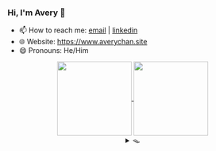 ### Hi, I'm Avery 👋

<!-- **Avery2/Avery2** is a ✨ _special_ ✨ repository because its `README.md` (this file) appears on your GitHub profile.

Here are some ideas to get you started: -->

- 📫 How to reach me: [email](mailto:justinaverychan@gmail.com) | [linkedin](https://www.linkedin.com/in/avery2/)
- 🌐 Website: https://www.averychan.site
- 😄 Pronouns: He/Him

<!-- [![GitHub stats](https://github-readme-stats.vercel.app/api?username=avery2&count_private=true&show_icons=true&hide=contribs,stars)](https://www.averychan.site/) -->
<!-- [![Top Langs](https://github-readme-stats.vercel.app/api/top-langs/?username=avery2&layout=compact)](https://www.averychan.site/) -->

<div align="center">
  <a href="https://www.averychan.site/" target="__blank">
    <img align="center" height="150" src="https://github-readme-stats.vercel.app/api?username=avery2&count_private=true&show_icons=true&hide=stars,issues" />
  </a>
  <a href="https://www.averychan.site/" target="__blank">
    <img align="center" height="150" src="https://github-readme-stats.vercel.app/api/top-langs/?username=avery2&layout=compact" />
  </a>
</div>

<!--   - 🔭 I’m currently working on  -->
<!--   - 👯 I’m looking to collaborate on  -->
<!--   - 🤔 I’m looking for help with  -->
<!--   - 💬 Tell me about  anything you find really interesting -->
<!--   - ⚡ Fun fact:  -->
<!--   - 🌱 I’m currently learning  R and ML classification problems -->
<!--   - 🎙 Random quotes I like (because I need content):
    > Being friends with someone for even a couple days will tell you more than companies could ever learn in interviews. [1] \
      Don't force things; just work on stuff you like with people you like. [1]
  
    > Tell me of difficulties surmounted, not those you stumble over and fall [2]

  [1]: http://www.paulgraham.com/start.html
  [2]: https://en.wikipedia.org/wiki/A_Crown_of_Swords -->

<div align="center">
  <details>
  <summary>🪤</summary>
  <div align="center"> 📦 Ha! You fell for it.</div>
    
  <div align="left">
  <details>
    <summary>💔 Where's the cheese?</summary> 🕵🏻‍♂ Find it. Use your senses.
    <details>
      <summary>👁</summary>
        <details>
        <summary>🚪</summary> 
          <details>
          <summary>&nbsp;&nbsp;&nbsp;🚪</summary> 
            <details>
            <summary>&nbsp;&nbsp;&nbsp;&nbsp;&nbsp;&nbsp;🚪</summary> ...
            </details>
            <details>
            <summary>&nbsp;&nbsp;&nbsp;&nbsp;&nbsp;&nbsp;🚪</summary> ...
            </details>
            <details>
            <summary>&nbsp;&nbsp;&nbsp;&nbsp;&nbsp;&nbsp;🚪</summary> ...
            </details>
            <details>
            <summary>&nbsp;&nbsp;&nbsp;&nbsp;&nbsp;&nbsp;🚪</summary> ...
            </details>
            <details>
            <summary>&nbsp;&nbsp;&nbsp;&nbsp;&nbsp;&nbsp;🚪</summary> ...
            </details>
          </details>
          <details>
          <summary>&nbsp;&nbsp;&nbsp;🚪</summary> 
            <details>
            <summary>&nbsp;&nbsp;&nbsp;&nbsp;&nbsp;&nbsp;🚪</summary> ...
            </details>
            <details>
            <summary>&nbsp;&nbsp;&nbsp;&nbsp;&nbsp;&nbsp;🚪</summary> ...
            </details>
            <details>
            <summary>&nbsp;&nbsp;&nbsp;&nbsp;&nbsp;&nbsp;🚪</summary> ...
            </details>
            <details>
            <summary>&nbsp;&nbsp;&nbsp;&nbsp;&nbsp;&nbsp;🚪</summary> ...
            </details>
            <details>
            <summary>&nbsp;&nbsp;&nbsp;&nbsp;&nbsp;&nbsp;🚪</summary> ...
            </details>
          </details>
          <details>
          <summary>&nbsp;&nbsp;&nbsp;🚪</summary> 
            <details>
            <summary>&nbsp;&nbsp;&nbsp;&nbsp;&nbsp;&nbsp;🚪</summary> ...
            </details>
            <details>
            <summary>&nbsp;&nbsp;&nbsp;&nbsp;&nbsp;&nbsp;🚪</summary> ...
            </details>
            <details>
            <summary>&nbsp;&nbsp;&nbsp;&nbsp;&nbsp;&nbsp;🚪</summary> ...
            </details>
            <details>
            <summary>&nbsp;&nbsp;&nbsp;&nbsp;&nbsp;&nbsp;🚪</summary> ...
            </details>
            <details>
            <summary>&nbsp;&nbsp;&nbsp;&nbsp;&nbsp;&nbsp;🚪</summary> ...
            </details>
          </details>
          <details>
          <summary>&nbsp;&nbsp;&nbsp;🚪</summary> 
            <details>
            <summary>&nbsp;&nbsp;&nbsp;&nbsp;&nbsp;&nbsp;🚪</summary> ...
            </details>
            <details>
            <summary>&nbsp;&nbsp;&nbsp;&nbsp;&nbsp;&nbsp;🚪</summary> ...
            </details>
            <details>
            <summary>&nbsp;&nbsp;&nbsp;&nbsp;&nbsp;&nbsp;🚪</summary> ...
            </details>
            <details>
            <summary>&nbsp;&nbsp;&nbsp;&nbsp;&nbsp;&nbsp;🚪</summary> ...
            </details>
            <details>
            <summary>&nbsp;&nbsp;&nbsp;&nbsp;&nbsp;&nbsp;🚪</summary> ...
            </details>
          </details>
        </details>
        <details>
        <summary>🚪</summary> 
          <details>
          <summary>&nbsp;&nbsp;&nbsp;🚪</summary> 
            <details>
            <summary>&nbsp;&nbsp;&nbsp;&nbsp;&nbsp;&nbsp;🚪</summary> ...
            </details>
            <details>
            <summary>&nbsp;&nbsp;&nbsp;&nbsp;&nbsp;&nbsp;🚪</summary> ...
            </details>
            <details>
            <summary>&nbsp;&nbsp;&nbsp;&nbsp;&nbsp;&nbsp;🚪</summary> ...
            </details>
            <details>
            <summary>&nbsp;&nbsp;&nbsp;&nbsp;&nbsp;&nbsp;🚪</summary> ...
            </details>
            <details>
            <summary>&nbsp;&nbsp;&nbsp;&nbsp;&nbsp;&nbsp;🚪</summary> ...
            </details>
          </details>
          <details>
          <summary>&nbsp;&nbsp;&nbsp;🚪</summary> 
            <details>
            <summary>&nbsp;&nbsp;&nbsp;&nbsp;&nbsp;&nbsp;🚪</summary> ...
            </details>
            <details>
            <summary>&nbsp;&nbsp;&nbsp;&nbsp;&nbsp;&nbsp;🚪</summary> ...
            </details>
            <details>
            <summary>&nbsp;&nbsp;&nbsp;&nbsp;&nbsp;&nbsp;🚪</summary> ...
            </details>
            <details>
            <summary>&nbsp;&nbsp;&nbsp;&nbsp;&nbsp;&nbsp;🚪</summary> ...
            </details>
            <details>
            <summary>&nbsp;&nbsp;&nbsp;&nbsp;&nbsp;&nbsp;🚪</summary> ...
            </details>
          </details>
          <details>
          <summary>&nbsp;&nbsp;&nbsp;🚪</summary> 
            <details>
            <summary>&nbsp;&nbsp;&nbsp;&nbsp;&nbsp;&nbsp;🚪</summary> ...
            </details>
            <details>
            <summary>&nbsp;&nbsp;&nbsp;&nbsp;&nbsp;&nbsp;🚪</summary> ...
            </details>
            <details>
            <summary>&nbsp;&nbsp;&nbsp;&nbsp;&nbsp;&nbsp;🚪</summary> ...
            </details>
            <details>
            <summary>&nbsp;&nbsp;&nbsp;&nbsp;&nbsp;&nbsp;🚪</summary> ...
            </details>
            <details>
            <summary>&nbsp;&nbsp;&nbsp;&nbsp;&nbsp;&nbsp;🚪</summary> ...
            </details>
          </details>
          <details>
          <summary>&nbsp;&nbsp;&nbsp;🚪</summary> 
            <details>
            <summary>&nbsp;&nbsp;&nbsp;&nbsp;&nbsp;&nbsp;🚪</summary> ...
            </details>
            <details>
            <summary>&nbsp;&nbsp;&nbsp;&nbsp;&nbsp;&nbsp;🚪</summary> ...
            </details>
            <details>
            <summary>&nbsp;&nbsp;&nbsp;&nbsp;&nbsp;&nbsp;🚪</summary> ...
            </details>
            <details>
            <summary>&nbsp;&nbsp;&nbsp;&nbsp;&nbsp;&nbsp;🚪</summary> ...
            </details>
            <details>
            <summary>&nbsp;&nbsp;&nbsp;&nbsp;&nbsp;&nbsp;🚪</summary> ...
            </details>
          </details>
        </details>
        <details>
        <summary>🚪</summary> 
          <details>
          <summary>&nbsp;&nbsp;&nbsp;🚪</summary> 
            <details>
            <summary>&nbsp;&nbsp;&nbsp;&nbsp;&nbsp;&nbsp;🚪</summary> ...
            </details>
            <details>
            <summary>&nbsp;&nbsp;&nbsp;&nbsp;&nbsp;&nbsp;🚪</summary> ...
            </details>
            <details>
            <summary>&nbsp;&nbsp;&nbsp;&nbsp;&nbsp;&nbsp;🚪</summary> ...
            </details>
            <details>
            <summary>&nbsp;&nbsp;&nbsp;&nbsp;&nbsp;&nbsp;🚪</summary> ...
            </details>
            <details>
            <summary>&nbsp;&nbsp;&nbsp;&nbsp;&nbsp;&nbsp;🚪</summary> ...
            </details>
          </details>
          <details>
          <summary>&nbsp;&nbsp;&nbsp;🚪</summary> 
            <details>
            <summary>&nbsp;&nbsp;&nbsp;&nbsp;&nbsp;&nbsp;🚪</summary> ...
            </details>
            <details>
            <summary>&nbsp;&nbsp;&nbsp;&nbsp;&nbsp;&nbsp;🚪</summary> ...
            </details>
            <details>
            <summary>&nbsp;&nbsp;&nbsp;&nbsp;&nbsp;&nbsp;🚪</summary> ...
            </details>
            <details>
            <summary>&nbsp;&nbsp;&nbsp;&nbsp;&nbsp;&nbsp;🚪</summary> ...
            </details>
            <details>
            <summary>&nbsp;&nbsp;&nbsp;&nbsp;&nbsp;&nbsp;🚪</summary> ...
            </details>
          </details>
          <details>
          <summary>&nbsp;&nbsp;&nbsp;🚪</summary> 
            <details>
            <summary>&nbsp;&nbsp;&nbsp;&nbsp;&nbsp;&nbsp;🚪</summary> ...
            </details>
            <details>
            <summary>&nbsp;&nbsp;&nbsp;&nbsp;&nbsp;&nbsp;🚪</summary> ...
            </details>
            <details>
            <summary>&nbsp;&nbsp;&nbsp;&nbsp;&nbsp;&nbsp;🚪</summary> ...
            </details>
            <details>
            <summary>&nbsp;&nbsp;&nbsp;&nbsp;&nbsp;&nbsp;🚪</summary> ...
            </details>
            <details>
            <summary>&nbsp;&nbsp;&nbsp;&nbsp;&nbsp;&nbsp;🚪</summary> ...
            </details>
          </details>
          <details>
          <summary>&nbsp;&nbsp;&nbsp;🚪</summary> 
            <details>
            <summary>&nbsp;&nbsp;&nbsp;&nbsp;&nbsp;&nbsp;🚪</summary> ...
            </details>
            <details>
            <summary>&nbsp;&nbsp;&nbsp;&nbsp;&nbsp;&nbsp;🚪</summary> ...
            </details>
            <details>
            <summary>&nbsp;&nbsp;&nbsp;&nbsp;&nbsp;&nbsp;🚪</summary> ...
            </details>
            <details>
            <summary>&nbsp;&nbsp;&nbsp;&nbsp;&nbsp;&nbsp;🚪</summary> ...
            </details>
            <details>
            <summary>&nbsp;&nbsp;&nbsp;&nbsp;&nbsp;&nbsp;🚪</summary> ...
            </details>
          </details>
        </details>
    </details><details>
      <summary>👃</summary>
        <details>
        <summary>&nbsp;&nbsp;&nbsp;💨</summary> 
          <details>
          <summary>&nbsp;&nbsp;&nbsp;&nbsp;&nbsp;&nbsp;💨💨</summary> 
            <details>
            <summary>&nbsp;&nbsp;&nbsp;&nbsp;&nbsp;&nbsp;&nbsp;&nbsp;&nbsp;💨💨💨</summary> ...
            </details>
            <details>
            <summary>&nbsp;&nbsp;&nbsp;&nbsp;&nbsp;&nbsp;&nbsp;&nbsp;&nbsp;💨💨💨</summary> ...
            </details>
            <details>
            <summary>&nbsp;&nbsp;&nbsp;&nbsp;&nbsp;&nbsp;&nbsp;&nbsp;&nbsp;💨💨💨</summary> ...
            </details>
            <details>
            <summary>&nbsp;&nbsp;&nbsp;&nbsp;&nbsp;&nbsp;&nbsp;&nbsp;&nbsp;💨💨💨</summary> ...
            </details>
            <details>
            <summary>&nbsp;&nbsp;&nbsp;&nbsp;&nbsp;&nbsp;&nbsp;&nbsp;&nbsp;💨💨💨</summary> ...
            </details>
          </details>
          <details>
          <summary>&nbsp;&nbsp;&nbsp;&nbsp;&nbsp;&nbsp;💨💨</summary> 
            <details>
            <summary>&nbsp;&nbsp;&nbsp;&nbsp;&nbsp;&nbsp;&nbsp;&nbsp;&nbsp;💨💨💨</summary> ...
            </details>
            <details>
            <summary>&nbsp;&nbsp;&nbsp;&nbsp;&nbsp;&nbsp;&nbsp;&nbsp;&nbsp;💨💨💨</summary> ...
            </details>
            <details>
            <summary>&nbsp;&nbsp;&nbsp;&nbsp;&nbsp;&nbsp;&nbsp;&nbsp;&nbsp;💨💨💨</summary> ...
            </details>
            <details>
            <summary>&nbsp;&nbsp;&nbsp;&nbsp;&nbsp;&nbsp;&nbsp;&nbsp;&nbsp;💨💨💨</summary> ...
            </details>
            <details>
            <summary>&nbsp;&nbsp;&nbsp;&nbsp;&nbsp;&nbsp;&nbsp;&nbsp;&nbsp;💨💨💨</summary> ...
            </details>
          </details>
          <details>
          <summary>&nbsp;&nbsp;&nbsp;&nbsp;&nbsp;&nbsp;💨💨</summary> 
            <details>
            <summary>&nbsp;&nbsp;&nbsp;&nbsp;&nbsp;&nbsp;&nbsp;&nbsp;&nbsp;💨💨💨</summary> ...
            </details>
            <details>
            <summary>&nbsp;&nbsp;&nbsp;&nbsp;&nbsp;&nbsp;&nbsp;&nbsp;&nbsp;💨💨💨</summary> ...
            </details>
            <details>
            <summary>&nbsp;&nbsp;&nbsp;&nbsp;&nbsp;&nbsp;&nbsp;&nbsp;&nbsp;💨💨💨</summary> ...
            </details>
            <details>
            <summary>&nbsp;&nbsp;&nbsp;&nbsp;&nbsp;&nbsp;&nbsp;&nbsp;&nbsp;💨💨💨</summary> ...
            </details>
            <details>
            <summary>&nbsp;&nbsp;&nbsp;&nbsp;&nbsp;&nbsp;&nbsp;&nbsp;&nbsp;💨💨💨</summary> ...
            </details>
          </details>
          <details>
          <summary>&nbsp;&nbsp;&nbsp;&nbsp;&nbsp;&nbsp;💨💨</summary> 
            <details>
            <summary>&nbsp;&nbsp;&nbsp;&nbsp;&nbsp;&nbsp;&nbsp;&nbsp;&nbsp;💨💨💨</summary> ...
            </details>
            <details>
            <summary>&nbsp;&nbsp;&nbsp;&nbsp;&nbsp;&nbsp;&nbsp;&nbsp;&nbsp;💨💨💨</summary> ...
            </details>
            <details>
            <summary>&nbsp;&nbsp;&nbsp;&nbsp;&nbsp;&nbsp;&nbsp;&nbsp;&nbsp;💨💨💨</summary> ...
            </details>
            <details>
            <summary>&nbsp;&nbsp;&nbsp;&nbsp;&nbsp;&nbsp;&nbsp;&nbsp;&nbsp;💨💨💨</summary> ...
            </details>
            <details>
            <summary>&nbsp;&nbsp;&nbsp;&nbsp;&nbsp;&nbsp;&nbsp;&nbsp;&nbsp;💨💨💨</summary> ...
            </details>
          </details>
        </details>
        <details>
        <summary>&nbsp;&nbsp;&nbsp;💨💨</summary> 
          <details>
          <summary>&nbsp;&nbsp;&nbsp;&nbsp;&nbsp;&nbsp;💨💨</summary> 
            <details>
            <summary>&nbsp;&nbsp;&nbsp;&nbsp;&nbsp;&nbsp;&nbsp;&nbsp;&nbsp;💨💨💨</summary> ...
            </details>
            <details>
            <summary>&nbsp;&nbsp;&nbsp;&nbsp;&nbsp;&nbsp;&nbsp;&nbsp;&nbsp;💨💨💨</summary> ...
            </details>
            <details>
            <summary>&nbsp;&nbsp;&nbsp;&nbsp;&nbsp;&nbsp;&nbsp;&nbsp;&nbsp;💨💨💨</summary> ...
            </details>
            <details>
            <summary>&nbsp;&nbsp;&nbsp;&nbsp;&nbsp;&nbsp;&nbsp;&nbsp;&nbsp;💨💨💨</summary> ...
            </details>
            <details>
            <summary>&nbsp;&nbsp;&nbsp;&nbsp;&nbsp;&nbsp;&nbsp;&nbsp;&nbsp;💨💨💨</summary> ...
            </details>
          </details>
          <details>
          <summary>&nbsp;&nbsp;&nbsp;&nbsp;&nbsp;&nbsp;💨💨</summary> 
            <details>
            <summary>&nbsp;&nbsp;&nbsp;&nbsp;&nbsp;&nbsp;&nbsp;&nbsp;&nbsp;💨💨💨</summary> ...
            </details>
            <details>
            <summary>&nbsp;&nbsp;&nbsp;&nbsp;&nbsp;&nbsp;&nbsp;&nbsp;&nbsp;💨💨💨</summary> ...
            </details>
            <details>
            <summary>&nbsp;&nbsp;&nbsp;&nbsp;&nbsp;&nbsp;&nbsp;&nbsp;&nbsp;💨💨💨</summary> ...
            </details>
            <details>
            <summary>&nbsp;&nbsp;&nbsp;&nbsp;&nbsp;&nbsp;&nbsp;&nbsp;&nbsp;💨💨💨</summary> ...
            </details>
            <details>
            <summary>&nbsp;&nbsp;&nbsp;&nbsp;&nbsp;&nbsp;&nbsp;&nbsp;&nbsp;💨💨💨</summary> ...
            </details>
          </details>
          <details>
          <summary>&nbsp;&nbsp;&nbsp;&nbsp;&nbsp;&nbsp;💨💨💨</summary> 
            <details>
            <summary>&nbsp;&nbsp;&nbsp;&nbsp;&nbsp;&nbsp;&nbsp;&nbsp;&nbsp;💨💨💨</summary> ...
            </details>
            <details>
            <summary>&nbsp;&nbsp;&nbsp;&nbsp;&nbsp;&nbsp;&nbsp;&nbsp;&nbsp;💨💨💨</summary> ...
            </details>
            <details>
            <summary>&nbsp;&nbsp;&nbsp;&nbsp;&nbsp;&nbsp;&nbsp;&nbsp;&nbsp;💨💨💨💨</summary> 🧀 Well done. You have almost as much free time as me.
            </details>
            <details>
            <summary>&nbsp;&nbsp;&nbsp;&nbsp;&nbsp;&nbsp;&nbsp;&nbsp;&nbsp;💨💨💨</summary> ...
            </details>
            <details>
            <summary>&nbsp;&nbsp;&nbsp;&nbsp;&nbsp;&nbsp;&nbsp;&nbsp;&nbsp;💨💨💨</summary> ...
            </details>
          </details>
          <details>
          <summary>&nbsp;&nbsp;&nbsp;&nbsp;&nbsp;&nbsp;💨💨</summary> 
            <details>
            <summary>&nbsp;&nbsp;&nbsp;&nbsp;&nbsp;&nbsp;&nbsp;&nbsp;&nbsp;💨💨💨</summary> ...
            </details>
            <details>
            <summary>&nbsp;&nbsp;&nbsp;&nbsp;&nbsp;&nbsp;&nbsp;&nbsp;&nbsp;💨💨💨</summary> ...
            </details>
            <details>
            <summary>&nbsp;&nbsp;&nbsp;&nbsp;&nbsp;&nbsp;&nbsp;&nbsp;&nbsp;💨💨💨</summary> ...
            </details>
            <details>
            <summary>&nbsp;&nbsp;&nbsp;&nbsp;&nbsp;&nbsp;&nbsp;&nbsp;&nbsp;💨💨💨</summary> ...
            </details>
            <details>
            <summary>&nbsp;&nbsp;&nbsp;&nbsp;&nbsp;&nbsp;&nbsp;&nbsp;&nbsp;💨💨💨</summary> ...
            </details>
          </details>
        </details>
        <details>
        <summary>&nbsp;&nbsp;&nbsp;💨</summary> 
          <details>
          <summary>&nbsp;&nbsp;&nbsp;&nbsp;&nbsp;&nbsp;💨💨</summary> 
            <details>
            <summary>&nbsp;&nbsp;&nbsp;&nbsp;&nbsp;&nbsp;&nbsp;&nbsp;&nbsp;💨💨💨</summary> ...
            </details>
            <details>
            <summary>&nbsp;&nbsp;&nbsp;&nbsp;&nbsp;&nbsp;&nbsp;&nbsp;&nbsp;💨💨💨</summary> ...
            </details>
            <details>
            <summary>&nbsp;&nbsp;&nbsp;&nbsp;&nbsp;&nbsp;&nbsp;&nbsp;&nbsp;💨💨💨</summary> ...
            </details>
            <details>
            <summary>&nbsp;&nbsp;&nbsp;&nbsp;&nbsp;&nbsp;&nbsp;&nbsp;&nbsp;💨💨💨</summary> ...
            </details>
            <details>
            <summary>&nbsp;&nbsp;&nbsp;&nbsp;&nbsp;&nbsp;&nbsp;&nbsp;&nbsp;💨💨💨</summary> ...
            </details>
          </details>
          <details>
          <summary>&nbsp;&nbsp;&nbsp;&nbsp;&nbsp;&nbsp;💨💨</summary> 
            <details>
            <summary>&nbsp;&nbsp;&nbsp;&nbsp;&nbsp;&nbsp;&nbsp;&nbsp;&nbsp;💨💨💨</summary> ...
            </details>
            <details>
            <summary>&nbsp;&nbsp;&nbsp;&nbsp;&nbsp;&nbsp;&nbsp;&nbsp;&nbsp;💨💨💨</summary> ...
            </details>
            <details>
            <summary>&nbsp;&nbsp;&nbsp;&nbsp;&nbsp;&nbsp;&nbsp;&nbsp;&nbsp;💨💨💨</summary> ...
            </details>
            <details>
            <summary>&nbsp;&nbsp;&nbsp;&nbsp;&nbsp;&nbsp;&nbsp;&nbsp;&nbsp;💨💨💨</summary> ...
            </details>
            <details>
            <summary>&nbsp;&nbsp;&nbsp;&nbsp;&nbsp;&nbsp;&nbsp;&nbsp;&nbsp;💨💨💨</summary> ...
            </details>
          </details>
          <details>
          <summary>&nbsp;&nbsp;&nbsp;&nbsp;&nbsp;&nbsp;💨💨</summary> 
            <details>
            <summary>&nbsp;&nbsp;&nbsp;&nbsp;&nbsp;&nbsp;&nbsp;&nbsp;&nbsp;💨💨💨</summary> ...
            </details>
            <details>
            <summary>&nbsp;&nbsp;&nbsp;&nbsp;&nbsp;&nbsp;&nbsp;&nbsp;&nbsp;💨💨💨</summary> ...
            </details>
            <details>
            <summary>&nbsp;&nbsp;&nbsp;&nbsp;&nbsp;&nbsp;&nbsp;&nbsp;&nbsp;💨💨💨</summary> ...
            </details>
            <details>
            <summary>&nbsp;&nbsp;&nbsp;&nbsp;&nbsp;&nbsp;&nbsp;&nbsp;&nbsp;💨💨💨</summary> ...
            </details>
            <details>
            <summary>&nbsp;&nbsp;&nbsp;&nbsp;&nbsp;&nbsp;&nbsp;&nbsp;&nbsp;💨💨💨</summary> ...
            </details>
          </details>
          <details>
          <summary>&nbsp;&nbsp;&nbsp;&nbsp;&nbsp;&nbsp;💨💨</summary> 
            <details>
            <summary>&nbsp;&nbsp;&nbsp;&nbsp;&nbsp;&nbsp;&nbsp;&nbsp;&nbsp;💨💨💨</summary> ...
            </details>
            <details>
            <summary>&nbsp;&nbsp;&nbsp;&nbsp;&nbsp;&nbsp;&nbsp;&nbsp;&nbsp;💨💨💨</summary> ...
            </details>
            <details>
            <summary>&nbsp;&nbsp;&nbsp;&nbsp;&nbsp;&nbsp;&nbsp;&nbsp;&nbsp;💨💨💨</summary> ...
            </details>
            <details>
            <summary>&nbsp;&nbsp;&nbsp;&nbsp;&nbsp;&nbsp;&nbsp;&nbsp;&nbsp;💨💨💨</summary> ...
            </details>
            <details>
            <summary>&nbsp;&nbsp;&nbsp;&nbsp;&nbsp;&nbsp;&nbsp;&nbsp;&nbsp;💨💨💨</summary> ...
            </details>
          </details>
        </details>
    </details>
  </details></div>
    
  </details>
</div>
